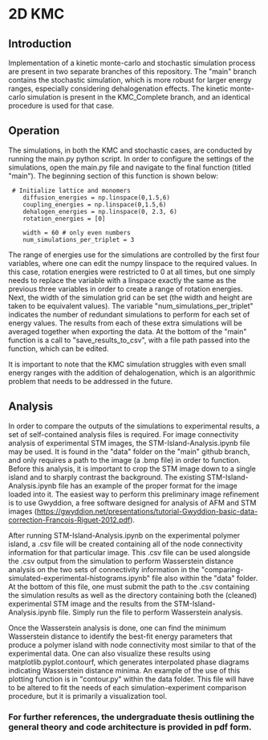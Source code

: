 # 2D KMC

## Introduction
Implementation of a kinetic monte-carlo and stochastic simulation process are present in two separate branches of this repository. The "main" branch contains the stochastic simulation, 
which is more robust for larger energy ranges, especially considering dehalogenation effects. The kinetic monte-carlo simulation is present in the KMC_Complete branch, and an identical procedure is used for that case.

## Operation
The simulations, in both the KMC and stochastic cases, are conducted by running the main.py python script. In order to configure the settings of the simulations, open the main.py file and 
navigate to the final function (titled "main"). The beginning section of this function is shown below:

```
 # Initialize lattice and monomers
    diffusion_energies = np.linspace(0,1.5,6)
    coupling_energies = np.linspace(0,1.5,6)
    dehalogen_energies = np.linspace(0, 2.3, 6)
    rotation_energies = [0]

    width = 60 # only even numbers
    num_simulations_per_triplet = 3
```

The range of energies use for the simulations are controlled by the first four variables, where one can edit the numpy linspace to the required values. In this case, rotation energies were 
restricted to 0 at all times, but one simply needs to replace the variable with a linspace exactly the same as the previous three variables in order to create a range of rotation energies.
Next, the width of the simulation grid can be set (the width and height are taken to be equivalent values). The variable "num_simulations_per_triplet" indicates the number of redundant simulations
to perform for each set of energy values. The results from each of these extra simulations will be averaged together when exporting the data. At the bottom of the "main" function is a call to
"save_results_to_csv", with a file path passed into the function, which can be edited.

It is important to note that the KMC simulation struggles with even small energy ranges with the addition of dehalogenation, which is an algorithmic problem that needs to be addressed in the future.

## Analysis
In order to compare the outputs of the simulations to experimental results, a set of self-contained analysis files is required. For image connectivity analysis of experimental STM images, the 
STM-Island-Analysis.ipynb file may be used. It is found in the "data" folder on the "main" github branch, and only requires a path to the image (a .bmp file) in order to function. Before this analysis,
it is important to crop the STM image down to a single island and to sharply contrast the background. The existing STM-Island-Analysis.ipynb file has an example of the proper format for the image 
loaded into it. The easiest way to perform this preliminary image refinement is to use Gwyddion, a free software designed for analysis of AFM and STM images (https://gwyddion.net/presentations/tutorial-Gwyddion-basic-data-correction-Francois-Riguet-2012.pdf).

After running STM-Island-Analysis.ipynb on the experimental polymer island, a .csv file will be created containing all of the node connectivity information for that particular image. This .csv file can be
used alongside the .csv output from the simulation to perform Wasserstein distance analysis on the two sets of connectivity information in the "comparing-simulated-experimental-histograms.ipynb" file
also within the "data" folder. At the bottom of this file, one must submit the path to the .csv containing the simulation results as well as the directory containing both the (cleaned) experimental 
STM image and the results from the STM-Island-Analysis.ipynb file. Simply run the file to perform Wasserstein analysis. 

Once the Wasserstein analysis is done, one can find the minimum Wasserstein distance to identify the best-fit energy parameters that produce a polymer island with node connectivity most similar to that
of the experimental data. One can also visualize these results using matplotlib.pyplot.contourf, which generates interpolated phase diagrams indicating Wasserstein distance minima. An example of the use of
this plotting function is in "contour.py" within the data folder. This file will have to be altered to fit the needs of each simulation-experiment comparison procedure, but it is primarily a visualization
tool.

### For further references, the undergraduate thesis outlining the general theory and code architecture is provided in pdf form.


